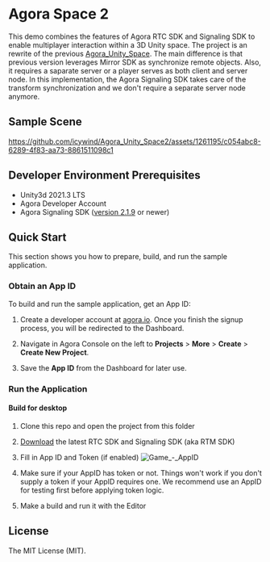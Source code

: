 # Agora Space 2
This demo combines the features of Agora RTC SDK and Signaling SDK to enable multiplayer interaction within a 3D Unity space.  The project is an rewrite of the previous [Agora_Unity_Space](https://github.com/AgoraIO-Community/Agora_Spaces_Unity).  The main difference is that previous version leverages Mirror SDK as synchronize remote objects.  Also, it requires a saparate server or a player serves as both client and server node. In this implementation, the Agora Signaling SDK takes care of the transform synchronization and we don't require a separate server node anymore.

## Sample Scene

https://github.com/icywind/Agora_Unity_Space2/assets/1261195/c054abc8-6289-4f83-aa73-8861511098c1


## Developer Environment Prerequisites
- Unity3d 2021.3 LTS
- Agora Developer Account
- Agora Signaling SDK ([version 2.1.9](https://download.agora.io/sdk/release/Agora_Unity_RTM_SDK_v2.1.9.zip) or newer)
	
## Quick Start

This section shows you how to prepare, build, and run the sample application.


### Obtain an App ID


To build and run the sample application, get an App ID:

1. Create a developer account at [agora.io](https://dashboard.agora.io/signin/). Once you finish the signup process, you will be redirected to the Dashboard.

2. Navigate in Agora Console on the left to **Projects** > **More** > **Create** > **Create New Project**.

3. Save the **App ID** from the Dashboard for later use.

  

### Run the Application

  

#### Build for desktop

1. Clone this repo and open the project from this folder
2. [Download](https://docs.agora.io/en/sdks?platform=unity) the latest RTC SDK and Signaling SDK (aka RTM SDK)
3. Fill in App ID and Token (if enabled)  ![Game_-_AppID](https://github.com/icywind/Agora_Unity_Space2/assets/1261195/9986ad20-bd03-4f25-8949-590df19f7fca)

4. Make sure if your AppID has token or not.  Things won't work if you don't supply a token if your AppID requires one.  We recommend use an AppID for testing first before applying token logic.
5. Make a build and run it with the Editor


## License

The MIT License (MIT).


